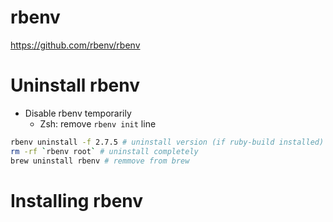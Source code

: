 # rbenv
https://github.com/rbenv/rbenv

# Uninstall rbenv
- Disable rbenv temporarily 
  - Zsh: remove `rbenv init` line
```sh
rbenv uninstall -f 2.7.5 # uninstall version (if ruby-build installed)
rm -rf `rbenv root` # uninstall completely
brew uninstall rbenv # remmove from brew
```

# Installing rbenv
```sh
```